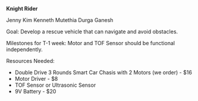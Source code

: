 **Knight Rider**

Jenny Kim
Kenneth Mutethia
Durga Ganesh

Goal: Develop a rescue vehicle that can navigate and avoid obstacles.

Milestones for T-1 week: Motor and TOF Sensor should be functional independently.

Resources Needed: 
- Double Drive 3 Rounds Smart Car Chasis with 2 Motors (we order) - $16
- Motor Driver - $8
- TOF Sensor or Ultrasonic Sensor
- 9V Battery - $20
